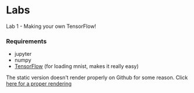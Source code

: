 # Labs

Lab 1 - Making your own TensorFlow!

### Requirements

* jupyter
* numpy
* [TensorFlow](https://github.com/tensorflow/tensorflow/blob/master/tensorflow/g3doc/get_started/os_setup.md) (for loading mnist, makes it really easy)

The static version doesn't render properly on Github for some reason. Click
[here for a proper rendering](http://nbviewer.jupyter.org/github/domluna/labs/blob/master/Lab%201%20-%20Neural%20Network%20from%20Scratch.ipynb)
